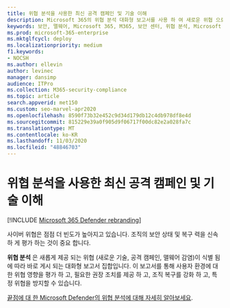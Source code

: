 ```yaml
---
title: 위협 분석을 사용한 최신 공격 캠페인 및 기술 이해
description: Microsoft 365의 위협 분석 대화형 보고서를 사용 하 여 새로운 위협 으로부터 조직의 보안 및 복원 력을 평가 합니다.
keywords: 보안, 맬웨어, Microsoft 365, M365, 보안 센터, 위협 분석, Microsoft Defender ATP, 사이버, 보안 상황, 최신 위협
ms.prod: microsoft-365-enterprise
ms.mktglfcycl: deploy
ms.localizationpriority: medium
f1.keywords:
- NOCSH
ms.author: ellevin
author: levinec
manager: dansimp
audience: ITPro
ms.collection: M365-security-compliance
ms.topic: article
search.appverid: met150
ms.custom: seo-marvel-apr2020
ms.openlocfilehash: 8590f73b32e452c9d34d179db12c4db978df8e4d
ms.sourcegitcommit: 815229e39a0f905d9f06717f00dc82e2a028fa7c
ms.translationtype: MT
ms.contentlocale: ko-KR
ms.lasthandoff: 11/03/2020
ms.locfileid: "48846703"
---
```

# <a name="understand-the-latest-attack-campaigns-and-techniques-with-threat-analytics"></a>위협 분석을 사용한 최신 공격 캠페인 및 기술 이해 

[!INCLUDE [Microsoft 365 Defender rebranding](../includes/microsoft-defender.md)]


사이버 위협은 점점 더 빈도가 높아지고 있습니다. 조직의 보안 상태 및 복구 력을 신속 하 게 평가 하는 것이 중요 합니다.

**위협 분석** 은 새롭게 제공 되는 위협 (새로운 기술, 공격 캠페인, 맬웨어 감염)이 식별 됨에 따라 바로 게시 되는 대화형 보고서 집합입니다. 이 보고서를 통해 사용자 환경에 대 한 위협 영향을 평가 하 고, 필요한 권장 조치를 제공 하 고, 조직 복구를 강화 하 고, 특정 위협을 방지할 수 있습니다.

[끝점에 대 한 Microsoft Defender의 위협 분석에 대해 자세히 알아보세요](https://docs.microsoft.com/windows/security/threat-protection/microsoft-defender-atp/threat-analytics).  
